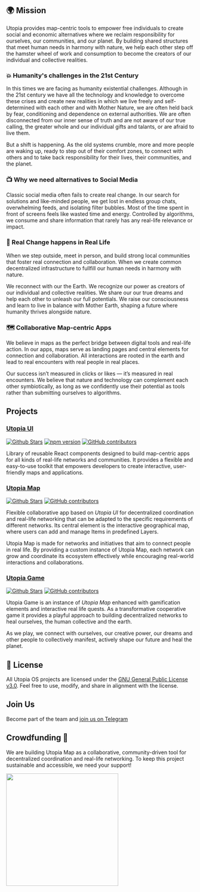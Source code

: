 ## 🌍 **Mission**

Utopia provides map-centric tools to empower free individuals to create social and economic alternatives where we reclaim responsibility for ourselves, our communities, and our planet. By building shared structures that meet human needs in harmony with nature, we help each other step off the hamster wheel of work and consumption to become the creators of our individual and collective realities.

### 💥 **Humanity's challenges in the 21st Century**

In this times we are facing as humanity existential challenges. Although in the 21st century we have all the technology and knowledge to overcome these crises and create new realities in which we live freely and self-determined with each other and with Mother Nature, we are often held back by fear, conditioning and dependence on external authorities. We are often disconnected from our inner sense of truth and are not aware of our true calling, the greater whole and our individual gifts and talants, or are afraid to live them.

But a shift is happening. As the old systems crumble, more and more people are waking up, ready to step out of their comfort zones, to connect with others and to take back responsibility for their lives, their communities, and the planet. 

### 📺 Why we need alternatives to Social Media

Classic social media often fails to create real change. In our search for solutions and like-minded people, we get lost in endless group chats, overwhelming feeds, and isolating filter bubbles. Most of the time spent in front of screens feels like wasted time and energy. Controlled by algorithms, we consume and share information that rarely has any real-life relevance or impact.  


### 🌳 Real Change happens in Real Life  

When we step outside, meet in person, and build strong local communities that foster real connection and collaboration. When we create common decentralized infrastructure to fullfill our human needs in harmony with nature.

We reconnect with our the Earth. We recognize our power as creators of our individual and collective realities. We share our our true dreams and help each other to unleash our full potentials. We raise our consciousness and learn to live in balance with Mother Earth, shaping a future where humanity thrives alongside nature.

### 🗺️ Collaborative Map-centric Apps

We believe in maps as the perfect bridge between digital tools and real-life action. In our apps, maps serve as landing pages and central elements for connection and collaboration. All interactions are rooted in the earth and lead to real encounters with real people in real places.

Our success isn’t measured in clicks or likes — it’s measured in real encounters. We believe that nature and technology can complement each other symbiotically, as long as we confidently use their potential as tools rather than submitting ourselves to algorithms.  

##  Projects

### [Utopia UI](https://github.com/utopia-os/utopia-ui)
[![Github Stars](https://img.shields.io/github/stars/utopia-os/utopia-ui)](https://github.com/utopia-os/utopia-ui/stargazers)
[![npm version](https://img.shields.io/npm/v/utopia-ui.svg)](https://www.npmjs.com/package/utopia-ui) [![GitHub contributors](https://img.shields.io/github/contributors/utopia-os/utopia-ui)](https://github.com/utopia-os/utopia-ui/graphs/contributors)

Library of reusable React components designed to build map-centric apps for all kinds of real-life networks and communities. It provides a flexible and easy-to-use toolkit that empowers developers to create interactive, user-friendly maps and applications.

### [Utopia Map](https://github.com/utopia-os/utopia-map)
[![Github Stars](https://img.shields.io/github/stars/utopia-os/utopia-map)](https://github.com/utopia-os/utopia-map/stargazers)
[![GitHub contributors](https://img.shields.io/github/contributors/utopia-os/utopia-map)](https://github.com/utopia-os/utopia-map/graphs/contributors)



Flexible collaborative app based on *Utopia UI* for decentralized coordination and real-life networking that can be adapted to the specific requirements of different networks. Its central element is the interactive geographical map, where users can add and manage Items in predefined Layers.

Utopia Map is made for networks and initiatives that aim to connect people in real life. By providing a custom instance of Utopia Map, each network can grow and coordinate its ecosystem effectively while encouraging real-world interactions and collaborations.

### [Utopia Game](https://github.com/utopia-os/utopia-game)
[![Github Stars](https://img.shields.io/github/stars/utopia-os/utopia-game)](https://github.com/utopia-os/utopia-game/stargazers)
[![GitHub contributors](https://img.shields.io/github/contributors/utopia-os/utopia-game)](https://github.com/utopia-os/utopia-game/graphs/contributors)

Utopia Game is an instance of *Utopia Map* enhanced with gamification elements and interactive real life quests. As a transformative cooperative game it provides a playful approach to building decentralized networks to heal ourselves, the human collective and the earth.

As we play, we connect with ourselves, our creative power, our dreams and other people to collectively manifest, actively shape our future and heal the planet.

## 📜 License

All Utopia OS projects are licensed under the [GNU General Public License v3.0](https://github.com/utopia-os/utopia-ui/blob/main/LICENSE). Feel free to use, modify, and share in alignment with the license.

## Join Us

Become part of the team and [join us on Telegram](https://t.me/UtopiaMap)

## Crowdfunding 💚

We are building Utopia Map as a collaborative, community-driven tool for decentralized coordination and real-life networking. To keep this project sustainable and accessible, we need your support!

<a href="https://opencollective.com/utopia-project">
    <img width="300" src="https://opencollective.com/utopia-project/donate/button@2x.png?color=blue" />
</a>



